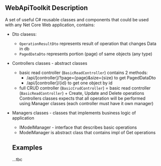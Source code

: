## WebApiToolkit Description
A set of useful C# reusable classes and components that could be used with any Net Core Web application, contains:
* Dto clasess:
    - `OperationResultDto` represents result of operation that changes Data in db
    - `PagedDataDto` represents portion (page) of same objects (any type)
* Controllers classes - abstract classes
    - basic read controller (`BasicReadController`) contains 2 methods:
        - /api/[controller]/?page={page}&size={size} to get PagedDataDto<T>
        - /api/[controller]/{id} to get one object by id
    - full CRUD controller (`BasicCrudController`) = basic read controller (`BasicReadController`) + Create, Update and Delete operations 
  Controllers classes expects that all operation will be performed using Manager classes (each controller must have it own manager)
* Managers classes - classes that implements business logic of application
    - IModelManager - interface that describes basic operations
    - ModelManager is abstract class that contains impl of Get operations
 
  ## Examples
  ...tbc
